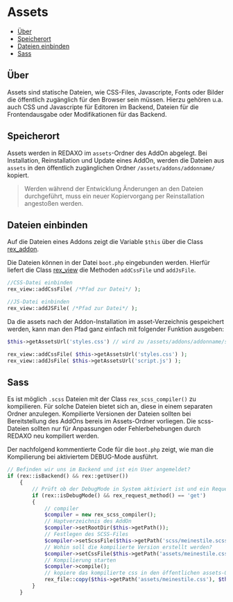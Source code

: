 # Assets

- [Über](#plugin)
- [Speicherort](#speicherort)
- [Dateien einbinden](#einbinden)
- [Sass](#sass)

<a name="ueber"></a>
## Über 

Assets sind statische Dateien, wie CSS-Files, Javascripte, Fonts oder Bilder die öffentlich zugänglich für den Browser sein müssen. Hierzu gehören u.a. auch CSS und Javascripte für Editoren im Backend, Dateien für die Frontendausgabe oder Modifikationen für das Backend.   

<a name="speicherort"></a>
## Speicherort

Assets werden in REDAXO im `assets`-Ordner des AddOn abgelegt. Bei Installation, Reinstallation und Update eines AddOn, werden die Dateien aus `assets` in den öffentlich zugänglichen Ordner `/assets/addons/addonname/` kopiert. 

> Werden während der Entwicklung Änderungen an den Dateien durchgeführt, muss ein neuer Kopiervorgang per Reinstallation angestoßen werden.   

<a name="einbinden"></a>
## Dateien einbinden

Auf die Dateien eines Addons zeigt die Variable `$this` über die Class [rex_addon](http://www.redaxo.org/docs/master/class-rex_addon.html).

Die Dateien können in der Datei `boot.php` eingebunden werden. Hierfür liefert die Class [rex_view](http://www.redaxo.org/docs/master/class-rex_view.html) die Methoden `addCssFile` und `addJsFile`.

```php
//CSS-Datei einbinden
rex_view::addCssFile( /*Pfad zur Datei*/ );

//JS-Datei einbinden
rex_view::addJSFile( /*Pfad zur Datei*/ );
```
Da die assets nach der Addon-Installation im asset-Verzeichnis gespeichert werden, kann man den Pfad ganz einfach mit folgender Funktion ausgeben:

```php
$this->getAssetsUrl('styles.css') // wird zu /assets/addons/addonname/styles.css

rex_view::addCssFile( $this->getAssetsUrl('styles.css') );
rex_view::addJsFile( $this->getAssetsUrl('script.js') );
```

<a name="sass"></a>
## Sass

Es ist möglich `.scss` Dateien mit der Class `rex_scss_compiler()` zu kompilieren. Für solche Dateien bietet sich an, diese in einem separaten Ordner anzulegen. Kompilierte Versionen der Dateien sollten bei Bereitstellung des AddOns bereis im Assets-Ordner vorliegen. Die scss-Dateien sollten nur für Anpassungen oder Fehlerbehebungen durch REDAXO neu kompiliert werden. 

Der nachfolgend kommentierte Code für die `boot.php` zeigt, wie man die Kompilierung bei aktiviertem DEBUG-Mode ausführt. 

```php
// Befinden wir uns im Backend und ist ein User angemeldet?
if (rex::isBackend() && rex::getUser())
    {
        // Prüft ob der DebugMode in System aktiviert ist und ein Request erfolgte
        if (rex::isDebugMode() && rex_request_method() == 'get')
        {
            // compiler
            $compiler = new rex_scss_compiler();
            // Haptverzeichnis des AddOn
            $compiler->setRootDir($this->getPath());
            // Festlegen des SCSS-Files
            $compiler->setScssFile($this->getPath('scss/meinestile.scss'));
            // Wohin soll die kompilierte Version erstellt werden?
            $compiler->setCssFile($this->getPath('assets/meinestile.css'));
            // Kompilierung starten
            $compiler->compile();
            // kopiere das kompilierte css in den öffentlichen assets-Ordner
            rex_file::copy($this->getPath('assets/meinestile.css'), $this->getAssetsPath('meinestile.css'));
        }
    }
```
